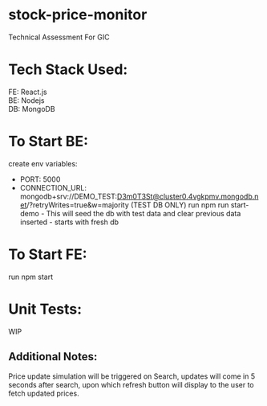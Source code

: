 # stock-price-monitor
Technical Assessment For GIC

# Tech Stack Used:  
FE: React.js  
BE: Nodejs  
DB: MongoDB  

# To Start BE:
create env variables:  
  - PORT: 5000
  - CONNECTION_URL: mongodb+srv://DEMO_TEST:D3m0T3St@cluster0.4vgkpmv.mongodb.net/?retryWrites=true&w=majority (TEST DB ONLY)
run npm run start-demo - This will seed the db with test data and clear previous data inserted - starts with fresh db  

# To Start FE:
run npm start

# Unit Tests:  
WIP  

## Additional Notes:  
Price update simulation will be triggered on Search, updates will come in 5 seconds after search, upon which refresh button will display to the user to fetch updated prices.  
